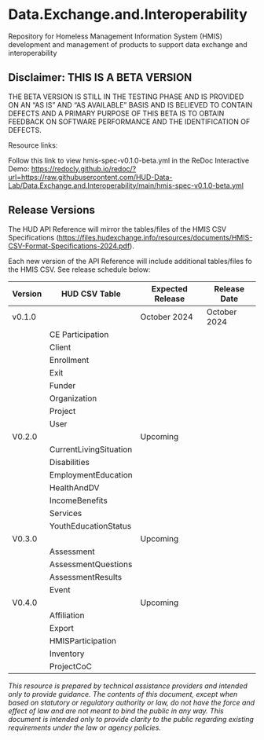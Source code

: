 # Data.Exchange.and.Interoperability
Repository for Homeless Management Information System (HMIS) development and management of products to support data exchange and interoperability

## Disclaimer: THIS IS A BETA VERSION
THE BETA VERSION IS STILL IN THE TESTING PHASE AND IS PROVIDED ON AN “AS IS” AND “AS AVAILABLE” BASIS AND IS BELIEVED TO CONTAIN DEFECTS AND A PRIMARY PURPOSE OF THIS BETA IS TO OBTAIN FEEDBACK ON SOFTWARE PERFORMANCE AND THE IDENTIFICATION OF DEFECTS.

Resource links:

Follow this link to view hmis-spec-v0.1.0-beta.yml in the ReDoc Interactive Demo: https://redocly.github.io/redoc/?url=https://raw.githubusercontent.com/HUD-Data-Lab/Data.Exchange.and.Interoperability/main/hmis-spec-v0.1.0-beta.yml

## Release Versions

The HUD API Reference will mirror the tables/files of the HMIS CSV Specifications (https://files.hudexchange.info/resources/documents/HMIS-CSV-Format-Specifications-2024.pdf). 

Each new version of the API Reference will include additional tables/files fo the HMIS CSV. See release schedule below:

| **Version** | **HUD CSV Table** | **Expected Release** | **Release Date** |
| - | - | - | - |
| v0.1.0||October 2024| October 2024 |
|| CE Participation ||
|| Client ||
|| Enrollment ||
|| Exit ||
|| Funder ||
|| Organization ||
|| Project ||
|| User ||
| V0.2.0 ||Upcoming ||
|| CurrentLivingSituation ||
|| Disabilities ||
|| EmploymentEducation ||
|| HealthAndDV ||
|| IncomeBenefits ||
|| Services ||
|| YouthEducationStatus ||
| V0.3.0 || Upcoming ||
|| Assessment ||
|| AssessmentQuestions ||
|| AssessmentResults ||
|| Event ||
| V0.4.0 || Upcoming ||
|| Affiliation ||
|| Export ||
|| HMISParticipation ||
|| Inventory ||
|| ProjectCoC ||

*This resource is prepared by technical assistance providers and intended only to provide guidance. The contents of this document, except when based on statutory or regulatory authority or law, do not have the force and effect of law and are not meant to bind the public in any way. This document is intended only to provide clarity to the public regarding existing requirements under the law or agency policies.*
